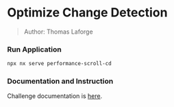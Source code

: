 # Optimize Change Detection

> Author: Thomas Laforge

### Run Application

```bash
npx nx serve performance-scroll-cd
```

### Documentation and Instruction

Challenge documentation is [here](https://angular-challenges.vercel.app/challenges/performance/12-performance-scroll-cd/).
